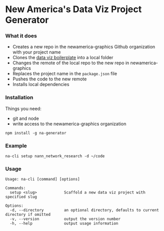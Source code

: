 # New America's Data Viz Project Generator

### What it does

- Creates a new repo in the newamerica-graphics Github organization with your project name
- Clones the [data viz boilerplate](https://github.com/newamerica-graphics/data-viz-boilerplate) into a local folder
- Changes the remote of the local repo to the new repo in newamerica-graphics
- Replaces the project name in the `package.json` file
- Pushes the code to the new remote
- Installs local dependencies

### Installation

Things you need:

- git and node
- write access to the newamerica-graphics organization

```
npm install -g na-generator
```

### Example

```
na-cli setup nann_network_research -d ~/code
```

### Usage

```
Usage: na-cli [command] [options]

Commands:
  setup <slug>            Scaffold a new data viz project with specified slug

Options:
  -d, --directory         an optional directory, defaults to current directory if omitted
  -v, --version           output the version number
  -h, --help              output usage information
```
